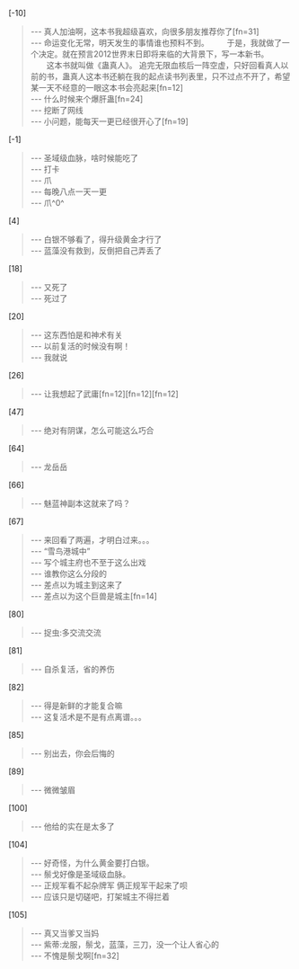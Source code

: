 
[-10] 
>--- 真人加油啊，这本书我超级喜欢，向很多朋友推荐你了[fn=31]<br>
>--- 命运变化无常，明天发生的事情谁也预料不到。
　　于是，我就做了一个决定。就在预言2012世界末日即将来临的大背景下，写一本新书。
　　这本书就叫做《蛊真人》。
追完无限血核后一阵空虚，只好回看真人以前的书，蛊真人这本书还躺在我的起点读书列表里，只不过点不开了，希望某一天不经意的一眼这本书会亮起来[fn=12]<br>
>--- 什么时候来个爆肝蛊[fn=24]<br>
>--- 挖断了网线<br>
>--- 小问题，能每天一更已经很开心了[fn=19]<br>

[-1] 
>--- 圣域级血脉，啥时候能吃了<br>
>--- 打卡<br>
>--- 爪<br>
>--- 每晚八点一天一更<br>
>--- 爪^0^<br>

[4] 
>--- 白银不够看了，得升级黄金才行了<br>
>--- 蓝藻没有救到，反倒把自己弄丢了<br>

[18] 
>--- 又死了<br>
>--- 死过了<br>

[20] 
>--- 这东西怕是和神术有关<br>
>--- 以前复活的时候没有啊！<br>
>--- 我就说<br>

[26] 
>--- 让我想起了武庸[fn=12][fn=12][fn=12]<br>

[47] 
>--- 绝对有阴谋，怎么可能这么巧合<br>

[64] 
>--- 龙岳岳<br>

[66] 
>--- 魅蓝神副本这就来了吗？<br>

[67] 
>--- 来回看了两遍，才明白过来。。。<br>
>--- “雪鸟港城中”<br>
>--- 写个城主府也不至于这么出戏<br>
>--- 谁教你这么分段的<br>
>--- 差点以为城主到这来了<br>
>--- 差点以为这个巨兽是城主[fn=14]<br>

[80] 
>--- 捉虫:多交流交流<br>

[81] 
>--- 自杀复活，省的养伤<br>

[82] 
>--- 得是新鲜的才能复合嘛<br>
>--- 这复活术是不是有点离谱。。。<br>

[85] 
>--- 别出去，你会后悔的<br>

[89] 
>--- 微微皱眉<br>

[100] 
>--- 他给的实在是太多了<br>

[104] 
>--- 好奇怪，为什么黄金要打白银。<br>
>--- 鬃戈好像是圣域级血脉。<br>
>--- 正规军看不起杂牌军 俩正规军干起来了呗<br>
>--- 应该只是切磋吧，打架城主不得拦着<br>

[105] 
>--- 真又当爹又当妈<br>
>--- 紫蒂:龙服，鬃戈，蓝藻，三刀，没一个让人省心的<br>
>--- 不愧是鬃戈啊[fn=32]<br>
